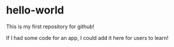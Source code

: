 # hello-world
This is my first repository for github!

If I had some code for an app, I could add it here for users to learn!
